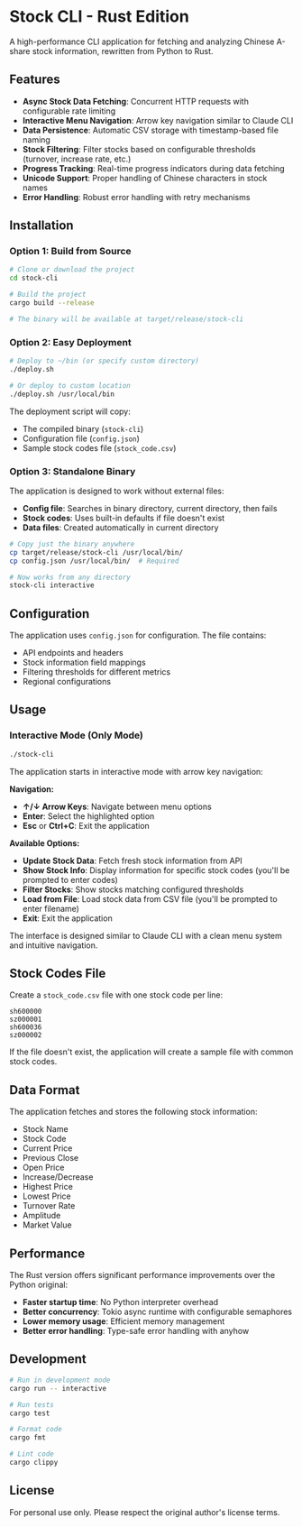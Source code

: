 # Stock CLI - Rust Edition

A high-performance CLI application for fetching and analyzing Chinese A-share stock information, rewritten from Python to Rust.

## Features

- **Async Stock Data Fetching**: Concurrent HTTP requests with configurable rate limiting
- **Interactive Menu Navigation**: Arrow key navigation similar to Claude CLI
- **Data Persistence**: Automatic CSV storage with timestamp-based file naming
- **Stock Filtering**: Filter stocks based on configurable thresholds (turnover, increase rate, etc.)
- **Progress Tracking**: Real-time progress indicators during data fetching
- **Unicode Support**: Proper handling of Chinese characters in stock names
- **Error Handling**: Robust error handling with retry mechanisms

## Installation

### Option 1: Build from Source
```bash
# Clone or download the project
cd stock-cli

# Build the project
cargo build --release

# The binary will be available at target/release/stock-cli
```

### Option 2: Easy Deployment
```bash
# Deploy to ~/bin (or specify custom directory)
./deploy.sh

# Or deploy to custom location
./deploy.sh /usr/local/bin
```

The deployment script will copy:
- The compiled binary (`stock-cli`)
- Configuration file (`config.json`)  
- Sample stock codes file (`stock_code.csv`)

### Option 3: Standalone Binary
The application is designed to work without external files:
- **Config file**: Searches in binary directory, current directory, then fails
- **Stock codes**: Uses built-in defaults if file doesn't exist
- **Data files**: Created automatically in current directory

```bash
# Copy just the binary anywhere
cp target/release/stock-cli /usr/local/bin/
cp config.json /usr/local/bin/  # Required

# Now works from any directory
stock-cli interactive
```

## Configuration

The application uses `config.json` for configuration. The file contains:
- API endpoints and headers
- Stock information field mappings
- Filtering thresholds for different metrics
- Regional configurations

## Usage

### Interactive Mode (Only Mode)
```bash
./stock-cli
```

The application starts in interactive mode with arrow key navigation:

**Navigation:**
- **↑/↓ Arrow Keys**: Navigate between menu options
- **Enter**: Select the highlighted option
- **Esc** or **Ctrl+C**: Exit the application

**Available Options:**
- **Update Stock Data**: Fetch fresh stock information from API
- **Show Stock Info**: Display information for specific stock codes (you'll be prompted to enter codes)
- **Filter Stocks**: Show stocks matching configured thresholds
- **Load from File**: Load stock data from CSV file (you'll be prompted to enter filename)
- **Exit**: Exit the application

The interface is designed similar to Claude CLI with a clean menu system and intuitive navigation.

## Stock Codes File

Create a `stock_code.csv` file with one stock code per line:
```
sh600000
sz000001
sh600036
sz000002
```

If the file doesn't exist, the application will create a sample file with common stock codes.

## Data Format

The application fetches and stores the following stock information:
- Stock Name
- Stock Code  
- Current Price
- Previous Close
- Open Price
- Increase/Decrease
- Highest Price
- Lowest Price
- Turnover Rate
- Amplitude
- Market Value

## Performance

The Rust version offers significant performance improvements over the Python original:
- **Faster startup time**: No Python interpreter overhead
- **Better concurrency**: Tokio async runtime with configurable semaphores
- **Lower memory usage**: Efficient memory management
- **Better error handling**: Type-safe error handling with anyhow

## Development

```bash
# Run in development mode
cargo run -- interactive

# Run tests
cargo test

# Format code
cargo fmt

# Lint code
cargo clippy
```

## License

For personal use only. Please respect the original author's license terms.